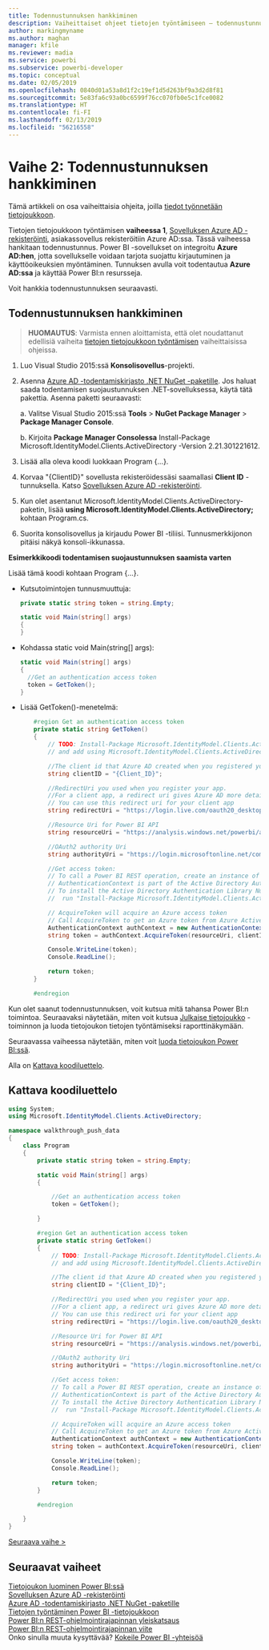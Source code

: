 ```yaml
---
title: Todennustunnuksen hankkiminen
description: Vaiheittaiset ohjeet tietojen työntämiseen – todennustunnuksen hankkiminen
author: markingmyname
ms.author: maghan
manager: kfile
ms.reviewer: madia
ms.service: powerbi
ms.subservice: powerbi-developer
ms.topic: conceptual
ms.date: 02/05/2019
ms.openlocfilehash: 0840d01a53a8d1f2c19ef1d5d263bf9a3d2d8f81
ms.sourcegitcommit: 5e83fa6c93a0bc6599f76cc070fb0e5c1fce0082
ms.translationtype: HT
ms.contentlocale: fi-FI
ms.lasthandoff: 02/13/2019
ms.locfileid: "56216558"
---
```

# <a name="step-2-get-an-authentication-access-token"></a>Vaihe 2: Todennustunnuksen hankkiminen

Tämä artikkeli on osa vaiheittaisia ohjeita, joilla [tiedot työnnetään tietojoukkoon](walkthrough-push-data.md).

Tietojen tietojoukkoon työntämisen **vaiheessa 1**, [Sovelluksen Azure AD -rekisteröinti](walkthrough-push-data-register-app-with-azure-ad.md), asiakassovellus rekisteröitiin Azure AD:ssa. Tässä vaiheessa hankitaan todennustunnus. Power BI -sovellukset on integroitu **Azure AD:hen**, jotta sovellukselle voidaan tarjota suojattu kirjautuminen ja käyttöoikeuksien myöntäminen. Tunnuksen avulla voit todentautua **Azure AD:ssa** ja käyttää Power BI:n resursseja.

Voit hankkia todennustunnuksen seuraavasti.

## <a name="get-an-authentication-access-token"></a>Todennustunnuksen hankkiminen

> **HUOMAUTUS**: Varmista ennen aloittamista, että olet noudattanut edellisiä vaiheita [tietojen tietojoukkoon työntämisen](walkthrough-push-data.md) vaiheittaisissa ohjeissa.
> 
> 

1. Luo Visual Studio 2015:ssä **Konsolisovellus**-projekti.
2. Asenna [Azure AD -todentamiskirjasto .NET NuGet -paketille](https://www.nuget.org/packages/Microsoft.IdentityModel.Clients.ActiveDirectory/). Jos haluat saada todentamisen suojaustunnuksen .NET-sovelluksessa, käytä tätä pakettia. Asenna paketti seuraavasti:

     a. Valitse Visual Studio 2015:ssä **Tools** > **NuGet Package Manager** > **Package Manager Console**.

     b. Kirjoita **Package Manager Consolessa** Install-Package Microsoft.IdentityModel.Clients.ActiveDirectory -Version 2.21.301221612.
3. Lisää alla oleva koodi luokkaan Program {...}.
4. Korvaa "{ClientID}" sovellusta rekisteröidessäsi saamallasi **Client ID** -tunnuksella. Katso [Sovelluksen Azure AD -rekisteröinti](walkthrough-push-data-register-app-with-azure-ad.md).
5. Kun olet asentanut Microsoft.IdentityModel.Clients.ActiveDirectory-paketin, lisää **using Microsoft.IdentityModel.Clients.ActiveDirectory;** kohtaan Program.cs.
6. Suorita konsolisovellus ja kirjaudu Power BI -tiliisi. Tunnusmerkkijonon pitäisi näkyä konsoli-ikkunassa.

**Esimerkkikoodi todentamisen suojaustunnuksen saamista varten**

Lisää tämä koodi kohtaan Program {...}.

* Kutsutoimintojen tunnusmuuttuja:
  
  ```csharp
  private static string token = string.Empty;
  
  static void Main(string[] args)
  {
  }
  ```
* Kohdassa static void Main(string[] args):
  
  ```csharp
  static void Main(string[] args)
  {
    //Get an authentication access token
    token = GetToken();
  }
  ```
* Lisää GetToken()-menetelmä:

```csharp
       #region Get an authentication access token
       private static string GetToken()
       {
           // TODO: Install-Package Microsoft.IdentityModel.Clients.ActiveDirectory -Version 2.21.301221612
           // and add using Microsoft.IdentityModel.Clients.ActiveDirectory

           //The client id that Azure AD created when you registered your client app.
           string clientID = "{Client_ID}";

           //RedirectUri you used when you register your app.
           //For a client app, a redirect uri gives Azure AD more details on the application that it will authenticate.
           // You can use this redirect uri for your client app
           string redirectUri = "https://login.live.com/oauth20_desktop.srf";

           //Resource Uri for Power BI API
           string resourceUri = "https://analysis.windows.net/powerbi/api";

           //OAuth2 authority Uri
           string authorityUri = "https://login.microsoftonline.net/common/";

           //Get access token:
           // To call a Power BI REST operation, create an instance of AuthenticationContext and call AcquireToken
           // AuthenticationContext is part of the Active Directory Authentication Library NuGet package
           // To install the Active Directory Authentication Library NuGet package in Visual Studio,
           //  run "Install-Package Microsoft.IdentityModel.Clients.ActiveDirectory" from the nuget Package Manager Console.

           // AcquireToken will acquire an Azure access token
           // Call AcquireToken to get an Azure token from Azure Active Directory token issuance endpoint
           AuthenticationContext authContext = new AuthenticationContext(authorityUri);
           string token = authContext.AcquireToken(resourceUri, clientID, new Uri(redirectUri)).AccessToken;

           Console.WriteLine(token);
           Console.ReadLine();

           return token;
       }

       #endregion
```

Kun olet saanut todennustunnuksen, voit kutsua mitä tahansa Power BI:n toimintoa. Seuraavaksi näytetään, miten voit kutsua [Julkaise tietojoukko](https://docs.microsoft.com/rest/api/power-bi/pushdatasets) -toiminnon ja luoda tietojoukon tietojen työntämiseksi raporttinäkymään.

Seuraavassa vaiheessa näytetään, miten voit [luoda tietojoukon Power BI:ssä](walkthrough-push-data-create-dataset.md).

Alla on [Kattava koodiluettelo](#code).

<a name="code"/>

## <a name="complete-code-listing"></a>Kattava koodiluettelo

```csharp
using System;
using Microsoft.IdentityModel.Clients.ActiveDirectory;

namespace walkthrough_push_data
{
    class Program
    {
        private static string token = string.Empty;

        static void Main(string[] args)
        {

            //Get an authentication access token
            token = GetToken();

        }

        #region Get an authentication access token
        private static string GetToken()
        {
            // TODO: Install-Package Microsoft.IdentityModel.Clients.ActiveDirectory -Version 2.21.301221612
            // and add using Microsoft.IdentityModel.Clients.ActiveDirectory

            //The client id that Azure AD created when you registered your client app.
            string clientID = "{Client_ID}";

            //RedirectUri you used when you register your app.
            //For a client app, a redirect uri gives Azure AD more details on the application that it will authenticate.
            // You can use this redirect uri for your client app
            string redirectUri = "https://login.live.com/oauth20_desktop.srf";

            //Resource Uri for Power BI API
            string resourceUri = "https://analysis.windows.net/powerbi/api";

            //OAuth2 authority Uri
            string authorityUri = "https://login.microsoftonline.net/common/";

            //Get access token:
            // To call a Power BI REST operation, create an instance of AuthenticationContext and call AcquireToken
            // AuthenticationContext is part of the Active Directory Authentication Library NuGet package
            // To install the Active Directory Authentication Library NuGet package in Visual Studio,
            //  run "Install-Package Microsoft.IdentityModel.Clients.ActiveDirectory" from the nuget Package Manager Console.

            // AcquireToken will acquire an Azure access token
            // Call AcquireToken to get an Azure token from Azure Active Directory token issuance endpoint
            AuthenticationContext authContext = new AuthenticationContext(authorityUri);
            string token = authContext.AcquireToken(resourceUri, clientID, new Uri(redirectUri)).AccessToken;

            Console.WriteLine(token);
            Console.ReadLine();

            return token;
        }

        #endregion

    }
}
```

[Seuraava vaihe >](walkthrough-push-data-create-dataset.md)

## <a name="next-steps"></a>Seuraavat vaiheet

[Tietojoukon luominen Power BI:ssä](walkthrough-push-data-create-dataset.md)  
[Sovelluksen Azure AD -rekisteröinti](walkthrough-push-data-register-app-with-azure-ad.md)  
[Azure AD -todentamiskirjasto .NET NuGet -paketille](https://www.nuget.org/packages/Microsoft.IdentityModel.Clients.ActiveDirectory/)  
[Tietojen työntäminen Power BI -tietojoukkoon](walkthrough-push-data.md)  
[Power BI:n REST-ohjelmointirajapinnan yleiskatsaus](overview-of-power-bi-rest-api.md)  
[Power BI:n REST-ohjelmointirajapinnan viite](https://docs.microsoft.com/rest/api/power-bi/)  
Onko sinulla muuta kysyttävää? [Kokeile Power BI -yhteisöä](http://community.powerbi.com/)